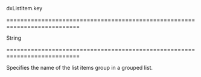 <!--id-->dxListItem.key<!--/id-->
===========================================================================
<!--type-->String<!--/type-->
===========================================================================

<!--shortDescription-->
Specifies the name of the list items group in a grouped list.
<!--/shortDescription-->

<!--fullDescription-->

<!--/fullDescription-->
